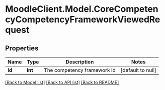 # MoodleClient.Model.CoreCompetencyCompetencyFrameworkViewedRequest

## Properties

Name | Type | Description | Notes
------------ | ------------- | ------------- | -------------
**Id** | **int** | The competency framework id | [default to null]

[[Back to Model list]](../README.md#documentation-for-models) [[Back to API list]](../README.md#documentation-for-api-endpoints) [[Back to README]](../README.md)

